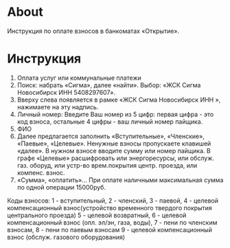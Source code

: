 # About 

Инструкция по оплате взносов в банкоматах «Открытие».

# Инструкция 

1. Оплата услуг или коммунальные платежи
2. Поиск: набрать «Сигма», далее «найти». Выбор: «ЖСК Сигма Новосибирск ИНН 5408297607».
3. Вверху слева появляется в рамке «ЖСК Сигма Новосибирск ИНН », нажимаете на эту надпись.
4. Личный номер: Введите Ваш номер из 5 цифр: первая цифра - это код взноса, остальные 4 цифры - ваш личный номер пайщика.
5. ФИО
6. Далее предлагается заполнить «Вступительные», «Членские», «Паевые», «Целевые». Ненужные взносы пропускаете клавишей «далее».  В нужном взносе вводите сумму или номер пайщика. В графе «Целевые» расшифровать или энергоресурсы,  или обслуж. газ. оборуд,  или устр-во врем.покрытия  центр. проезда, или компенс. взнос. 
7. «Сумма», «оплатить»… При оплате наличными максимальная сумма по одной операции 15000руб.

Коды взносов:
1 - вступительный, 
2 - членский,
3 - паевой, 
4 - целевой компенсационный взнос(устройство временного твердого покрытия центрального проезда)
5 - целевой возвратный, 
6 - целевой компенсационный взнос (опл. эл/эн, газа, воды),
7 - пени по членским взносам,
8 - пени по паевым взносам
9 - целевой компенсационный взнос (обслуж. газового оборудования)